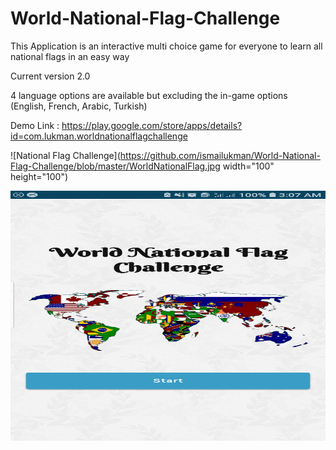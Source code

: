 # World-National-Flag-Challenge

This Application is an interactive multi choice game for everyone to learn all national flags in an easy way

Current version 2.0

4 language options are available but excluding the in-game options
(English, French, Arabic, Turkish)

Demo Link : https://play.google.com/store/apps/details?id=com.lukman.worldnationalflagchallenge

![National Flag Challenge](https://github.com/ismailukman/World-National-Flag-Challenge/blob/master/WorldNationalFlag.jpg width="100" height="100")  

<img src="https://github.com/ismailukman/World-National-Flag-Challenge/blob/master/WorldNationalFlag.jpg" alt="National Flag Challenge" width="600" height="400">

